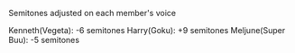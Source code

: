 Semitones adjusted on each member's voice


Kenneth(Vegeta): -6 semitones
Harry(Goku):  +9 semitones
Meljune(Super Buu): -5 semitones
